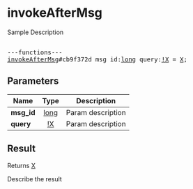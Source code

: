 # invokeAfterMsg

Sample Description

<pre>

---functions---
<a href="../method/invokeAfterMsg.md">invokeAfterMsg</a>#cb9f372d msg_id:<a href="../type/long.md">long</a> query:<a href="../type/!X.md">!X</a> = <a href="../type/X.md">X</a>;
</pre>

## Parameters

| Name | Type | Description |
|------|:----:|-------------|
| **msg_id** | <a href="../type/long.md">long</a> | Param description |
| **query** | <a href="../type/!X.md">!X</a> | Param description |

## Result

Returns <a href="../type/X.md">X</a>

Describe the result

